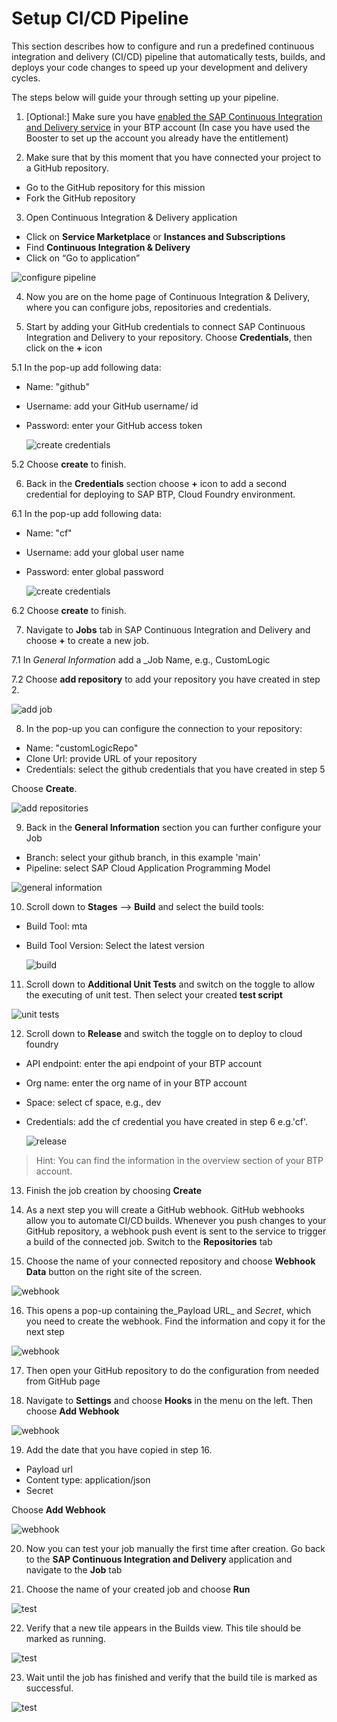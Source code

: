 # Setup CI/CD Pipeline

This section describes how to configure and run a predefined continuous integration and delivery (CI/CD) pipeline that automatically tests, builds, and deploys your code changes to speed up your development and delivery cycles.

The steps below will guide your through setting up your pipeline.

1. [Optional:] Make sure you have [enabled the SAP Continuous Integration and Delivery service](https://developers.sap.com/tutorials/btp-app-ci-cd-btp.html#8bee3e93-2873-4eaf-8b07-8ae0d4aba08b) in your BTP account (In case you have used the Booster to set up the account you already have the entitlement)

2. Make sure that by this moment that you have connected your project to a GitHub repository.

-  Go to the GitHub repository for this mission 
-  Fork the GitHub repository


3. Open Continuous Integration & Delivery application

- Click on **Service Marketplace** or **Instances and Subscriptions**
- Find **Continuous Integration & Delivery** 
- Click on “Go to application”

 ![configure pipeline](./images/cicd2.png)
 
 4. Now you are on the home page of Continuous Integration & Delivery, where you can configure jobs, repositories and credentials. 

 5. Start by adding your GitHub credentials to connect SAP Continuous Integration and Delivery to your repository. Choose **Credentials**, then click on the **+** icon
 
 5.1 In the pop-up add following data:
 - Name: "github"
 - Username: add your GitHub username/ id
 - Password: enter your GitHub access token 
 
   ![create credentials](./images/ci-cd-3.png)

 5.2 Choose **create** to finish.

 6. Back in the **Credentials** section choose **+** icon to add a second credential for deploying to SAP BTP, Cloud Foundry environment.

 6.1 In the pop-up add following data:
 - Name: "cf"
 - Username: add your global user name
 - Password: enter global password
 
   ![create credentials](./images/ci-cd-2.png)
 
 6.2 Choose **create** to finish.

7. Navigate to **Jobs** tab in SAP Continuous Integration and Delivery and choose  **+** to create a new job.

7.1 In _General Information_ add a _Job Name, e.g.,  CustomLogic

7.2 Choose **add repository** to add your repository you have created in step 2.
 
  ![add job](./images/ci-cd-1.png)

8. In the pop-up you can configure the connection to your repository:
 - Name: "customLogicRepo"
 - Clone Url: provide URL of your repository
 - Credentials: select the github credentials that you have created in step 5

 Choose **Create**.
 
  ![add repositories](./images/ci-cd-4.png)


9. Back in the **General Information** section you can further configure your Job
  - Branch: select your github branch, in this example 'main'
  - Pipeline: select SAP Cloud Application Programming Model

  ![general information](./images/ci-cd-5.png)

10. Scroll down to **Stages** --> **Build** and select the build tools:
- Build Tool: mta
- Build Tool Version: Select the latest version

  ![build](./images/ci-cd-6.png)

11. Scroll down to **Additional Unit Tests** and switch on the toggle to allow the executing of unit test. Then select your created **test script**

  ![unit tests](./images/ci-cd-7.png)

12.  Scroll down to **Release** and switch the toggle on to deploy to cloud foundry
- API endpoint: enter the api endpoint of your BTP account
- Org name: enter the org name of in your BTP account
- Space: select cf space, e.g.,  dev 
- Credentials: add the cf credential you have created in step 6 e.g.'cf'.

  ![release](./images/ci-cd-8.png)
> Hint: You can find the information in the overview section of your BTP account.

13. Finish the job creation by choosing **Create**

14. As a next step you will create a GitHub webhook. GitHub webhooks allow you to automate CI/CD builds. Whenever you push changes to your GitHub repository, a webhook push event is sent to the service to trigger a build of the connected job. Switch to the **Repositories** tab

15. Choose the name of your connected repository and choose **Webhook Data** button on the right site of the screen.

  ![webhook](./images/ci-cd-9.png)

16. This opens a pop-up containing the_Payload URL_ and _Secret_, which you need to create the webhook. Find the information and copy it for the next step

  ![webhook](./images/ci-cd-10.png)

17. Then open your GitHub repository to do the configuration from needed from GitHub page

18. Navigate to **Settings** and choose **Hooks** in the menu on the left. Then choose **Add Webhook**

  ![webhook](./images/ci-cd-11.png)

19. Add the date that you have copied in step 16.
 - Payload url
 - Content type: application/json
 - Secret

 Choose **Add Webhook**

  ![webhook](./images/ci-cd-12.png)

20. Now you can test your job manually the first time after creation. Go back to the **SAP Continuous Integration and Delivery** application and navigate to the **Job** tab

21. Choose the name of your created job and choose **Run**

  ![test](./images/ci-cd-13.png)

22. Verify that a new tile appears in the Builds view. This tile should be marked as running.

  ![test](./images/ci-cd-14.png)

23. Wait until the job has finished and verify that the build tile is marked as successful.

  ![test](./images/ci-cd-15.png)